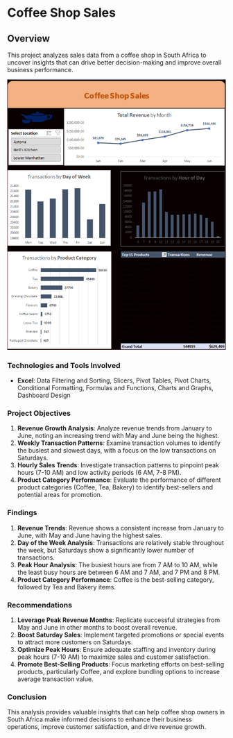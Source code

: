 # Coffee Shop Sales

## Overview

This project analyzes sales data from a coffee shop in South Africa to uncover insights that can drive better decision-making and improve overall business performance.

![Dashboard Image](https://github.com/Sonkhe-Shongwe/Data-Analyst-Portfolio/blob/main/EXCEL/Dashboards/Coffee%20Shop%20Sales.png)

### Technologies and Tools Involved

- **Excel**: Data Filtering and Sorting, Slicers, Pivot Tables, Pivot Charts, Conditional Formatting, Formulas and Functions, Charts and Graphs, Dashboard Design

### Project Objectives

1. **Revenue Growth Analysis**: Analyze revenue trends from January to June, noting an increasing trend with May and June being the highest.
2. **Weekly Transaction Patterns**: Examine transaction volumes to identify the busiest and slowest days, with a focus on the low transactions on Saturdays.
3. **Hourly Sales Trends**: Investigate transaction patterns to pinpoint peak hours (7-10 AM) and low activity periods (6 AM, 7-8 PM).
4. **Product Category Performance**: Evaluate the performance of different product categories (Coffee, Tea, Bakery) to identify best-sellers and potential areas for promotion.
   
### Findings

1. **Revenue Trends**: Revenue shows a consistent increase from January to June, with May and June having the highest sales.
2. **Day of the Week Analysis**: Transactions are relatively stable throughout the week, but Saturdays show a significantly lower number of transactions.
3. **Peak Hour Analysis**: The busiest hours are from 7 AM to 10 AM, while the least busy hours are between 6 AM and 7 AM, and 7 PM and 8 PM.
4. **Product Category Performance**: Coffee is the best-selling category, followed by Tea and Bakery items.

### Recommendations

1. **Leverage Peak Revenue Months**: Replicate successful strategies from May and June in other months to boost overall revenue.
2. **Boost Saturday Sales**: Implement targeted promotions or special events to attract more customers on Saturdays.
3. **Optimize Peak Hours**: Ensure adequate staffing and inventory during peak hours (7-10 AM) to maximize sales and customer satisfaction.
4. **Promote Best-Selling Products**: Focus marketing efforts on best-selling products, particularly Coffee, and explore bundling options to increase average transaction value.

### Conclusion

This analysis provides valuable insights that can help coffee shop owners in South Africa make informed decisions to enhance their business operations, improve customer satisfaction, and drive revenue growth.
